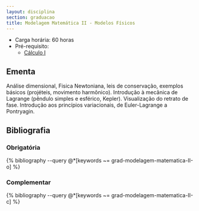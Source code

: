 ```yaml
---
layout: disciplina
section: graduacao
title: Modelagem Matemática II - Modelos Físicos
---
```


- Carga horária: 60 horas 
- Pré-requisito:
    - [Cálculo I](calculo-I.html)

## Ementa 

Análise dimensional, Fisica Newtoniana, leis de conservação, exemplos
básicos (projéteis, movimento harmônico). Introdução à mecânica de
Lagrange (pêndulo simples e esférico, Kepler). Visualização do retrato
de fase. Introdução aos princípios variacionais, de Euler-Lagrange a
Pontryagin.

## Bibliografia

### Obrigatória

{% bibliography --query @*[keywords ~= grad-modelagem-matematica-II-o] %}

### Complementar

{% bibliography --query @*[keywords ~= grad-modelagem-matematica-II-c] %}
